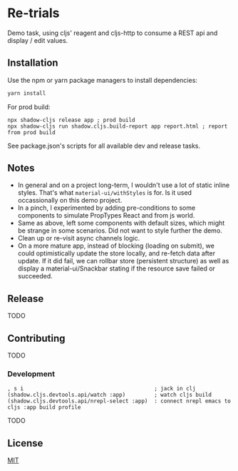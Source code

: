 # Re-trials

Demo task, using cljs' reagent and cljs-http to consume a REST api and display / edit values.

## Installation

Use the npm or yarn package managers to install dependencies:

```bash
yarn install
```

For prod build:
```
npx shadow-cljs release app ; prod build
npx shadow-cljs run shadow.cljs.build-report app report.html ; report from prod build
```

See package.json's scripts for all available dev and release tasks.

## Notes

- In general and on a project long-term, I wouldn't use a lot of static inline styles.
That's what `material-ui/withStyles` is for. Is it used occassionally on this demo project.
-  In a pinch, I experimented by adding pre-conditions to some components to simulate PropTypes React and from js world.
- Same as above, left some components with default sizes, which might be strange in some scenarios. Did not want to style further the demo.
- Clean up or re-visit async channels logic.
- On a more mature app, instead of blocking (loading on submit), we could optimistically update the
store locally, and re-fetch data after update. If it did fail, we can rollbar store (persistent structure)
as well as display a material-ui/Snackbar stating if the resource save failed or succeeded.

## Release
TODO

## Contributing
TODO

### Development
```
, s i                                         ; jack in clj
(shadow.cljs.devtools.api/watch :app)         ; watch cljs build
(shadow.cljs.devtools.api/nrepl-select :app)  : connect nrepl emacs to cljs :app build profile
```

TODO

## License
[MIT](https://choosealicense.com/licenses/mit/)
